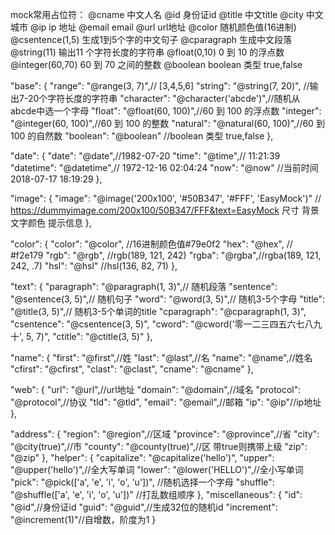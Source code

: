 mock常用占位符：
@cname              中文人名
@id                 身份证id
@title              中文title
@city               中文城市
@ip                 ip 地址
@email              email
@url                url地址
@color              随机颜色值(16进制)
@csentence(1,5)     生成1到5个字的中文句子
@cparagraph         生成中文段落
@string(11)         输出11 个字符长度的字符串
@float(0,10)        0 到 10 的浮点数
@integer(60,70)     60 到 70 之间的整数
@boolean            boolean 类型 true,false

"base": {
"range": "@range(3, 7)",// [3,4,5,6]
"string": "@string(7, 20)", //输出7-20个字符长度的字符串
"character": "@character('abcde')",//随机从abcde中选一个字母
"float": "@float(60, 100)",//60 到 100 的浮点数
"integer": "@integer(60, 100)",//60 到 100 的整数
"natural": "@natural(60, 100)",//60 到 100 的自然数
"boolean": "@boolean" //boolean 类型 true,false
},
<!--时间类型-->
"date": {
"date": "@date",//1982-07-20
"time": "@time",// 11:21:39
"datetime": "@datetime",// 1972-12-16 02:04:24
"now": "@now" //当前时间 2018-07-17 18:19:29
},
<!--图片-->
"image": {
"image": "@image('200x100', '#50B347', '#FFF', 'EasyMock')" // https://dummyimage.com/200x100/50B347/FFF&text=EasyMock 尺寸 背景 文字颜色 提示信息
},
<!--颜色系列-->
"color": {
"color": "@color", //16进制颜色值#79e0f2
"hex": "@hex", // #f2e179
"rgb": "@rgb", //rgb(189, 121, 242)
"rgba": "@rgba",//rgba(189, 121, 242, .7)
"hsl": "@hsl" //hsl(136, 82, 71)
},
<!--文案类-->
"text": {
"paragraph": "@paragraph(1, 3)",// 随机段落
"sentence": "@sentence(3, 5)",// 随机句子
"word": "@word(3, 5)",// 随机3-5个字母
"title": "@title(3, 5)",// 随机3-5个单词的title
"cparagraph": "@cparagraph(1, 3)",
"csentence": "@csentence(3, 5)",
"cword": "@cword('零一二三四五六七八九十', 5, 7)",
"ctitle": "@ctitle(3, 5)"
},
<!--姓名-->
"name": {
"first": "@first",//姓
"last": "@last",//名
"name": "@name",//姓名
"cfirst": "@cfirst",
"clast": "@clast",
"cname": "@cname"
},
<!--网站-->
"web": {
"url": "@url",//url地址
"domain": "@domain",//域名
"protocol": "@protocol",//协议
"tld": "@tld",
"email": "@email",//邮箱
"ip": "@ip"//ip地址
},
<!--地址-->
"address": {
"region": "@region",//区域
"province": "@province",//省
"city": "@city(true)",//市
"county": "@county(true)",//区 带true则携带上级
"zip": "@zip"
},
"helper": {
"capitalize": "@capitalize('hello')",
"upper": "@upper('hello')",//全大写单词
"lower": "@lower('HELLO')",//全小写单词
"pick": "@pick(['a', 'e', 'i', 'o', 'u'])", //随机选择一个字母
"shuffle": "@shuffle(['a', 'e', 'i', 'o', 'u'])" //打乱数组顺序
},
"miscellaneous": {
"id": "@id",//身份证id
"guid": "@guid",//生成32位的随机id
"increment": "@increment(1)"//自增数，阶度为1
}